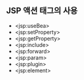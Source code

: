 ## JSP 액션 태그의 사용

- \<jsp:useBea>
- \<jsp:setProperty>
- \<jsp:getProperty>
- \<jsp:include>
- \<jsp:forward>
- \<jsp:param>
- \<jsp:plugin>
- \<jsp:element>

